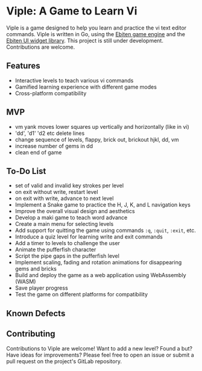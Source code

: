 # Viple: A Game to Learn Vi

Viple is a game designed to help you learn and practice the vi text editor commands. Viple is written in Go, using the [Ebiten game engine](https://ebitengine.org/) and the [Ebiten UI widget library](https://ebitenui.github.io/). This project is still under development. Contributions are welcome.

## Features

- Interactive levels to teach various vi commands
- Gamified learning experience with different game modes
- Cross-platform compatibility

## MVP
- vm yank moves lower squares up vertically and horizontally (like in vi)
- 'dd', 'd1' 'd2 etc delete lines
- change sequence of levels, flappy, brick out, brickout hjkl, dd, vm
- increase number of gems in dd 
- clean end of game


## To-Do List
- set of valid and invalid key strokes per level
- on exit without write, restart level
- on exit with write, advance to next level
- Implement a Snake game to practice the H, J, K, and L navigation keys
- Improve the overall visual design and aesthetics
- Develop a maki game to teach word advance 
- Create a main menu for selecting levels 
- Add support for quitting the game using commands `:q`, `:quit`, `:exit`, etc.
- Introduce a quiz level for learning write and exit commands
- Add a timer to levels to challenge the user
- Animate the pufferfish character
- Script the pipe gaps in the pufferfish level
- Implement scaling, fading and rotation animations for disappearing gems and bricks
- Build and deploy the game as a web application using WebAssembly (WASM)
- Save player progress
- Test the game on different platforms for compatibility

## Known Defects

## Contributing

Contributions to Viple are welcome! Want to add a new level? Found a but? Have ideas for improvements? Please feel free to open an issue or submit a pull request on the project's GitLab repository.
